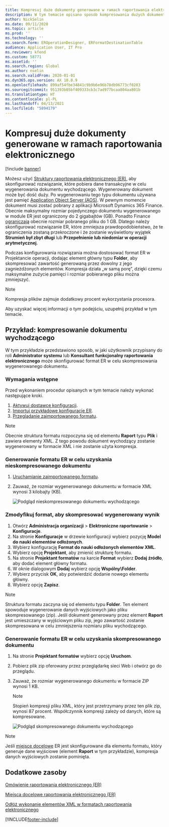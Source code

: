 ```yaml
---
title: Kompresuj duże dokumenty generowane w ramach raportowania elektronicznego
description: W tym temacie opisano sposób kompresowania dużych dokumentów generowanych przez format modułu raportowanie elektroniczne (ER).
author: NickSelin
ms.date: 09/11/2020
ms.topic: article
ms.prod: ''
ms.technology: ''
ms.search.form: EROperationDesigner, ERFormatDestinationTable
audience: Application User, IT Pro
ms.reviewer: kfend
ms.custom: 58771
ms.assetid: ''
ms.search.region: Global
ms.author: nselin
ms.search.validFrom: 2020-01-01
ms.dyn365.ops.version: AX 10.0.9
ms.openlocfilehash: 899af54fbe34841c9b9b6e96b78db96773cf0203
ms.sourcegitcommit: 951393b05bf409333cb3c7ad977bcaa804aa801b
ms.translationtype: HT
ms.contentlocale: pl-PL
ms.lasthandoff: 04/13/2021
ms.locfileid: "5894179"
---
```

# <a name="compress-large-documents-that-are-generated-in-electronic-reporting"></a>Kompresuj duże dokumenty generowane w ramach raportowania elektronicznego 

[!include [banner](../includes/banner.md)]

Możesz użyć [Struktury raportowania elektronicznego (ER)](general-electronic-reporting.md), aby skonfigurować rozwiązanie, które pobiera dane transakcyjne w celu wygenerowania dokumentu wychodzącego. Wygenerowany dokument może być dość duży. Po wygenerowaniu tego typu dokumentu używana jest pamięć [Application Object Server (AOS)](../dev-tools/access-instances.md#location-of-packages-source-code-and-other-aos-configurations). W pewnym momencie dokument musi zostać pobrany z aplikacji Microsoft Dynamics 365 Finance. Obecnie maksymalny rozmiar pojedynczego dokumentu wygenerowanego w module ER jest ograniczony do 2 gigabajtów (GB). Ponadto Finance [ograniczają](https://fix.lcs.dynamics.com/Issue/Details?kb=4569432&bugId=453907&dbType=3) obecnie rozmiar pobranego pliku do 1 GB. Dlatego należy skonfigurować rozwiązanie ER, które zmniejsza prawdopodobieństwo, że te ograniczenia zostaną przekroczone i że zostanie wyświetlony wyjątek **Strumień był zbyt długi** lub **Przepełnienie lub niedomiar w operacji arytmetycznej**.

Podczas konfigurowania rozwiązania można dostosować format ER w Projektancie operacji, dodając element główny typu **Folder**, aby skompresować zawartość generowaną przez dowolny z jego zagnieżdżonych elementów. Kompresja działa „w samą porę”, dzięki czemu maksymalne zużycie pamięci i rozmiar pobieranego pliku można zmniejszyć.

> [!NOTE]
> Kompresja plików zajmuje dodatkowy procent wykorzystania procesora.

Aby uzyskać więcej informacji o tym podejściu, uzupełnij przykład w tym temacie.

## <a name="example-compress-an-outbound-document"></a>Przykład: kompresowanie dokumentu wychodzącego

W tym przykładzie przedstawiono sposób, w jaki użytkownik przypisany do roli **Administrator systemu** lub **Konsultant funkcjonalny raportowania elektronicznego** może skonfigurować format ER w celu skompresowania wygenerowanego dokumentu.

### <a name="prerequisites"></a>Wymagania wstępne

Przed wykonaniem procedur opisanych w tym temacie należy wykonać następujące kroki.

1. [Aktywuj dostawcę konfiguracji](er-defer-xml-element.md#activate-a-configuration-provider).
2. [Importuj przykładowe konfiguracje ER](er-defer-xml-element.md#import-the-sample-er-configurations).
3. [Przeglądanie zaimportowanego formatu](er-defer-xml-element.md#review-the-imported-format).

> [!NOTE]
> Obecnie struktura formatu rozpoczyna się od elementu **Raport** typu **Plik** i zawiera elementy XML. Z tego powodu dokument wychodzący zostanie wygenerowany w formacie XML i nie zostanie użyta kompresja.

### <a name="generate-an-er-format-to-get-an-uncompressed-document"></a>Generowanie formatu ER w celu uzyskania nieskompresowanego dokumentu

1. [Uruchamianie zaimportowanego formatu](er-defer-xml-element.md#run-the-imported-format).
2. Zauważ, że rozmiar wygenerowanego dokumentu w formacie XML wynosi 3 kilobajty (KB).

    ![Podgląd nieskompresowanego dokumentu wychodzącego](./media/er-compress-outbound-files1.png)

### <a name="modify-the-format-to-compress-the-generated-output"></a>Zmodyfikuj format, aby skompresować wygenerowany wynik

1. Otwórz **Administracja organizacji** \> **Elektroniczne raportowanie** \> **Konfiguracje**.
2. Na stronie **Konfiguracje** w drzewie konfiguracji wybierz pozycję **Model do nauki elementów odłożonych**.
3. Wybierz konfigurację **Format do nauki odłożonych elementów XML**.
4. Wybierz opcję **Projektant**, aby zmienić strukturę formatu.
5. Na stronie **Projektant formatów** na karcie **Format** wybierz **Dodaj źródło**, aby dodać element główny formatu.
6. W oknie dialogowym **Dodaj** wybierz opcję **Wspólny\\Folder**.
7. Wybierz przycisk **OK**, aby potwierdzić dodanie nowego elementu główny.
8. Wybierz opcję **Zapisz**.

> [!NOTE]
> Struktura formatu zaczyna się od elementu typu **Folder**. Ten element spowoduje wygenerowanie danych wyjściowych jako pliku skompresowanego (zip). Jeśli dokument generowany przez element **Raport** jest umieszczany w wyjściowym pliku zip, jego zawartość zostanie skompresowana w celu zmniejszenia rozmiaru pliku wychodzącego.

### <a name="generate-an-er-format-to-get-a-compressed-document"></a>Generowanie formatu ER w celu uzyskania skompresowanego dokumentu

1. Na stronie **Projektant formatów** wybierz opcję **Uruchom**.
2. Pobierz plik zip oferowany przez przeglądarkę sieci Web i otwórz go do przeglądu.
3. Zauważ, że rozmiar wygenerowanego dokumentu w formacie ZIP wynosi 1 KB.

    > [!NOTE] 
    > Stopień kompresji pliku XML, który jest przetrzymany przez ten plik zip, wynosi 87 procent. Współczynnik kompresji zależy od danych, które są kompresowane.

    ![Podgląd skompresowanego dokumentu wychodzącego](./media/er-compress-outbound-files2.png)

> [!NOTE]
> Jeśli [miejsce docelowe](electronic-reporting-destinations.md) ER jest skonfigurowane dla elementu formatu, który generuje dane wyjściowe (element **Raport** w tym przykładzie), kompresja danych wyjściowych zostanie pominięta.

## <a name="additional-resources"></a>Dodatkowe zasoby

[Omówienie raportowania elektronicznego (ER)](general-electronic-reporting.md)

[Miejsca docelowe raportowania elektronicznego (ER)](electronic-reporting-destinations.md)

[Odłóż wykonanie elementów XML w formatach raportowania elektronicznego](er-defer-xml-element.md)


[!INCLUDE[footer-include](../../../includes/footer-banner.md)]